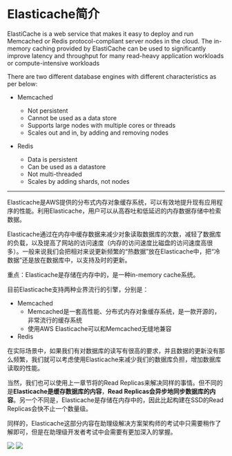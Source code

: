 # Elasticache简介

ElastiCache is a web service that makes it easy to deploy and run Memcached or Redis protocol-compliant server nodes in the cloud. The in-memory caching provided by ElastiCache can be used to significantly improve latency and throughput for many read-heavy application workloads or compute-intensive workloads

There are two different database engines with different characteristics as per below:
- Memcached
  - Not persistent
  - Cannot be used as a data store
  - Supports large nodes with multiple cores or threads
  - Scales out and in, by adding and removing nodes
  
- Redis
  - Data is persistent
  - Can be used as a datastore
  - Not multi-threaded
  - Scales by adding shards, not nodes


-----

Elasticache是AWS提供的分布式内存对象缓存系统，可以有效地提升现有应用程序的性能。利用Elasticache，用户可以从高吞吐和低延迟的内存数据存储中检索数据。

Elasticache通过在内存中缓存数据来减少对象读取数据库的次数，减轻了数据库的负载，以及提高了网站的访问速度（内存的访问速度比磁盘的访问速度高很多）。一般来说我们会把相对来说更新频繁的“热数据”放在Elasticache中，把“冷数据”还是放在数据库中，以支持及时的更新。

重点：Elasticache是存储在内存中的，是一种in-memory cache系统。

目前Elasticache支持两种业界流行的引擎，分别是：

- Memcached
  - Memcached是一套高性能、分布式内存对象缓存系统，是一款开源的，非常流行的缓存系统
  - 使用AWS Elasticache可以和Memcached无缝地兼容
- Redis

在实际场景中，如果我们有对数据库的读写有很高的要求，并且数据的更新没有那么频繁，我们就可以考虑使用Elasticache来减少我们的数据库负担，增加数据库读取的性能。



当然，我们也可以使用上一章节将的Read Replicas来解决同样的事情。但不同的是**Elasticache是缓存数据库的内容**，**Read Replicas会异步地同步数据库的内容**。另一个不同是，Elasticache是存储在内存中的，因此比起构建在SSD的Read Replicas会快不止一个数量级。

同样的，Elasticache这部分内容在助理级解决方案架构师的考试中只需要稍作了解即可，但是在助理级开发者考试中会需要有更加深入的掌握。

![](https://i.loli.net/2019/07/16/5d2d6743860d058732.png)
![](https://i.loli.net/2019/07/16/5d2d6fa8824b952164.png)
